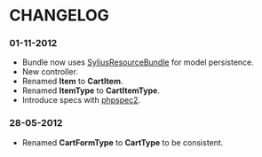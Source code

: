 CHANGELOG
=========

### 01-11-2012

* Bundle now uses [SyliusResourceBundle](http://github.com/Sylius/SyliusResourceBundle) for model persistence.
* New controller.
* Renamed **Item** to **CartItem**.
* Renamed **ItemType** to **CartItemType**.
* Introduce specs with [phpspec2](http://phpspec.net).

### 28-05-2012

* Renamed **CartFormType** to **CartType** to be consistent.
